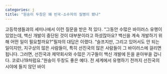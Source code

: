 ```yaml
---
categories: j
title: "원숭이 두창은 왜 빈국·소수자의 질병이 됐나"
---
```

고등학생들과의 세미나에서 이런 질문을 받은 적 있다. “그동안 수많은 바이러스 유행이 있었는데, 백신 개발이 중단된 것이 대부분이라고 하셨잖아요? 백신을 계속 개발하기 위해 어떤 일이 필요할까요?”필자의 대답은 이랬다. “슬프지만, 그리고 있어서도 안 되는 일이지만, 지구상의 많은 사람들이, 특히 선진국의 많은 사람들이 그 바이러스에 걸리면 됩니다. 그러면, 선진국과 제약회사와 수많은 기구들이 백신 개발에 돈을 쏟아부을 겁니다. 코로나19처럼요.”원숭이 두창도 좋은 예다. 전 세계에서 유행하기 전까지 선진국의 시야에 들지 않던 바이